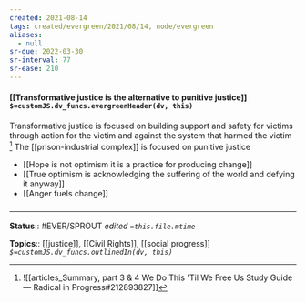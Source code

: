 ```yaml
---
created: 2021-08-14
tags: created/evergreen/2021/08/14, node/evergreen
aliases:
  - null
sr-due: 2022-03-30
sr-interval: 77
sr-ease: 210
---
```


#### [[Transformative justice is the alternative to punitive justice]] `$=customJS.dv_funcs.evergreenHeader(dv, this)`

Transformative justice is focused on building support and safety for victims through action for the victim and against the system that harmed the victim [^1] The [[prison-industrial complex]] is focused on punitive justice

- [[Hope is not optimism it is a practice for producing change]]
- [[True optimism is acknowledging the suffering of the world and defying it anyway]]
- [[Anger fuels change]]

### <hr class="footnote"/>

**Status**:: #EVER/SPROUT 
*edited `=this.file.mtime`*

**Topics**:: [[justice]], [[Civil Rights]], [[social progress]]
*`$=customJS.dv_funcs.outlinedIn(dv, this)`*

[^1]: ![[articles_Summary, part 3 & 4 We Do This 'Til We Free Us Study Guide — Radical in Progress#212893827]]
